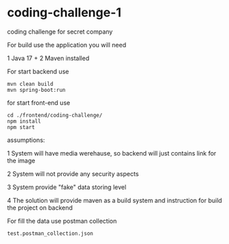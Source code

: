 # coding-challenge-1
coding challenge for secret company



For build use the application you will need

1 Java 17 +
2 Maven installed



For start backend use
```
mvn clean build
mvn spring-boot:run
```


for start front-end use 
```
cd ./frontend/coding-challenge/
npm install
npm start
```


assumptions:

1 System will have media werehause, so backend will just contains link for the image

2 System will not provide any security aspects 

3 System provide "fake" data storing level

4 The solution will provide maven as a build system and instruction for build the project on backend


For fill the data use postman collection
```
test.postman_collection.json
```